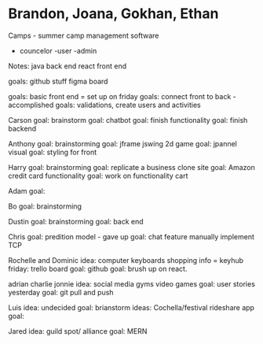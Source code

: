# Brandon, Joana, Gokhan, Ethan
Camps - summer camp management software

- councelor
-user
-admin

Notes: java back end react front end

goals: github stuff
figma board

goals: basic front end = set up on friday
goals: connect front to back - accomplished
goals: validations, create users and activities

Carson
goal: brainstorm
goal: chatbot 
goal: finish functionality 
goal: finish backend 

Anthony 
goal: brainstorming
goal: jframe jswing 2d game
goal: jpannel visual 
goal: styling for front 

Harry
goal: brainstorming
goal: replicate a business clone site
goal: Amazon credit card functionality
goal: work on functionality cart 

Adam
goal:

Bo
goal: brainstorming

Dustin
goal: brainstorming
goal: back end

Chris
goal: predition model - gave up
goal: chat feature manually implement TCP

Rochelle and Dominic
idea: computer keyboards shopping info = keyhub
friday: trello board 
goal: github
goal: brush up on react. 

adrian charlie jonnie
idea: social media gyms video games
goal: user stories yesterday
goal: git pull and push  

Luis
idea: undecided
goal: brianstorm ideas: Cochella/festival rideshare app
goal: 

Jared
idea: guild spot/ alliance
goal: MERN